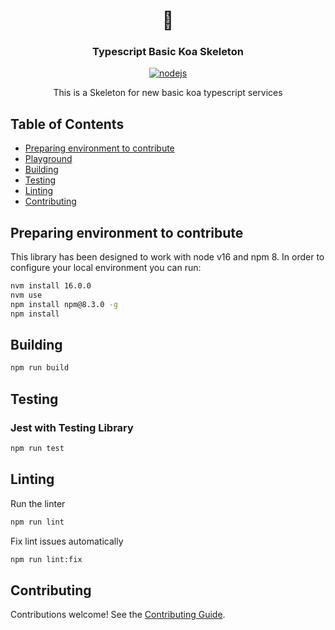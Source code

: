 <h1 align="center">🚀</h1>
<h3 align="center">Typescript Basic Koa Skeleton</h3>

<p align="center">
    <a href="https://github.com/AlbertHernandez/typescript-basic-koa-skeleton/actions/workflows/nodejs.yml?branch=main"><img src="https://github.com/AlbertHernandez/typescript-basic-koa-skeleton/actions/workflows/nodejs.yml/badge.svg?branch=main" alt="nodejs"/></a>
</p>

<p align="center">
 This is a Skeleton for new basic koa typescript services
</p>

## Table of Contents

* [Preparing environment to contribute](#preparing-environment)
* [Playground](#playground)
* [Building](#building)
* [Testing](#testing)
* [Linting](#linting)
* [Contributing](#contributing)

## Preparing environment to contribute

This library has been designed to work with node v16 and npm 8. In order to configure your local environment you can run:

```bash
nvm install 16.0.0
nvm use
npm install npm@8.3.0 -g
npm install
```

## Building

```bash
npm run build
```

## Testing

### Jest with Testing Library

```bash
npm run test
```

## Linting

Run the linter

```bash
npm run lint
```

Fix lint issues automatically

```bash
npm run lint:fix
```

## Contributing

Contributions welcome! See the [Contributing Guide](https://github.com/AlbertHernandez/typescript-basic-koa-skeleton/blob/main/CONTRIBUTING.md).
